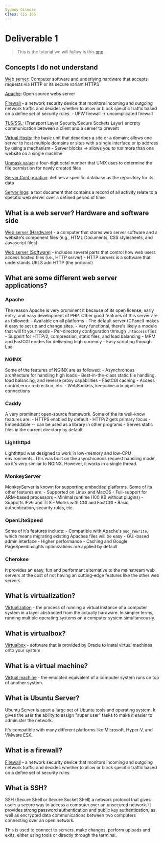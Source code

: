 ```yaml
---
Sydney Gilmore
Class: CIS 106
---
```


# Deliverable 1

> This is the tutorial we will follow is this [one](https://www.digitalocean.com/community/tutorials/how-to-install-the-apache-web-server-on-ubuntu-22-04)

## Concepts I do not understand

<u>Web server</u>: Computer software and underlying hardware that accepts requests via HTTP or its secure variant HTTPS

<u>Apache</u>: Open source webs server

<u>Firewall</u> - a network security device that monitors incoming and outgoing network traffic and decides whether to allow or block specific traffic based on a define set of security rules.
    - UFW firewall -> uncomplicated firewall

<u>TLS/SSL</u>: (Transport Layer Security/Secure Sockets Layer) encrpty communication between a client and a server to prevent 

<u>Virtual Hosts</u>: the basic unit that describes a site or a domain; allows one server to host multiple domains or sites with a single interface or ip address by using a mechanism
    - Server blocks -> allows you to run more than one website on a single machine

<u>Unmask value</u>: a four-digit octal number that UNIX uses to determine the file permission for newly created files

<u>Server Configuration</u>: defines a specific database as the repository for its data

<u>Server logs</u>: a text document that contains a record of all activity relate to a specific web server over a defined period of time

## What is a web server? Hardware and software side

<u>Web server (Hardware)</u> - a computer that stores web server software and a website's component files (e.g., HTML Documents, CSS stylesheets, and Javascript files)

<u>Web server (Software)</u> - includes several parts that control how web users access hosted files (i.e., HTTP server)
    - HTTP servers is a software that understands URLS adn HTTP (the protocol)


## What are some different web server applications?

### Apache

The reason Apache is very prominent  it because of its open license, early entry, and easy development of PHP. Other good features of this server are as followed:
    - Available on all platforms
    - The default server (CPanel) makes it easy to set up and change sites.
    - Very functional, there's likely a module that will fit your needs
    - Per-directory configuration through `.htaccess` files
    - Support for HTTP/2, compression, static files, and load balancing
    - MPM and FastCGI modes for delivering high currency
    - Easy scripting through Lua

### NGINX

Some of the features of NGINX are as followed:
    - Asynchronous architecture for handling high loads
    - Best-in-the-class static file handling, load balancing, and reverse proxy capabilities
    - FastCGI caching
    - Access control,error redirection, etc.
    - WebSockets, keepalive adn pipelined connections

### Caddy

A very prominent open-source framework. Some of the its well-know features are:
    - HTTPS enabled by default
    - HTTP/2 gets primary focus
    - Embeddable -- can be used as a library in other programs
    - Serves static files in the current directory by default

### Lighthttpd

Lighthttpd was designed to work in low-memory and low-CPU environments. This was built on the asynchronous request handling model, so it's very similar to NGINX. However, it works in a single thread. 

### MonkeyServer

MonkeyServer is known for supporting embedded platforms. Some of its other features are:
    - Supported on Linux and MacOS
    - Full-support for ARM-based processors
    - Minimal runtime (100 KB without plugins)
    - Supports IPv6 and TLS
    - Works with CGI and FastCGI
    - Basic authentication, security rules, etc.

### OpenLiteSpeed
Some of it's features include:
    - Compatible with Apache's `mod_rewrite`, which means migrating existing Apaches files will be easy
    - GUI-based admin interface
    - Higher performance
    - Caching and Google PageSpeedInsights optimizations are applied by default

### Cherokee
It provides an easy, fun and performant alternative to the mainstream web servers at the cost of not having an cutting-edge features like the other web servers. 

## What is virtualization?

<u>Virtualization</u> - the process of running a virtual instance of a computer system in a layer abstracted from the actually hardware. In simpler terms, running multiple operating systems on a computer system simultaneously.

## What is virtualbox?

<u>Virtualbox</u> - software that is provided by Oracle to instal virtual machines onto your system

## What is a virtual machine?

<u>Virtual machine</u> - the emulated equivalent of a computer system runs on top of another system.

## What is Ubuntu Server?

Ubuntu Server is apart a large set of Ubuntu tools and operating system. It gives the user the ability to assign "super user" tasks to make it easier to administer the network. 

It's compatible with many different platforms like Microsoft, Hyper-V, and VMware ESX.

## What is a firewall?

<u>Firewall</u> - a network security device that monitors incoming and outgoing network traffic and decides whether to allow or block specific traffic based on a define set of security rules.

## What is SSH?

SSH (Secure Shell or Secure Socket Shell) a network protocol that gives users a secure way to access a computer over an unsecured network. It provides strong password authentication and public key authentication, as well as encrypted data communications between two computers connecting over an open network. 

This is used to connect to servers, make changes, perform uploads and exits, either using tools or directly through the terminal. 

